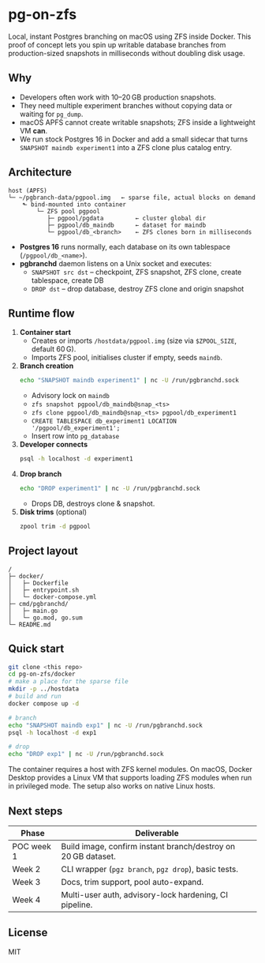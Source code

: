 # pg-on-zfs

Local, instant Postgres branching on macOS using ZFS inside Docker. This proof of concept lets you spin up writable database branches from production-sized snapshots in milliseconds without doubling disk usage.

## Why

* Developers often work with 10–20 GB production snapshots.
* They need multiple experiment branches without copying data or waiting for `pg_dump`.
* macOS APFS cannot create writable snapshots; ZFS inside a lightweight VM **can**.
* We run stock Postgres 16 in Docker and add a small sidecar that turns
  `SNAPSHOT maindb experiment1` into a ZFS clone plus catalog entry.

## Architecture

```
host (APFS)
└─ ~/pgbranch-data/pgpool.img   ← sparse file, actual blocks on demand
    ⬑ bind-mounted into container
        └─ ZFS pool pgpool
           ├─ pgpool/pgdata         ← cluster global dir
           ├─ pgpool/db_maindb      ← dataset for maindb
           └─ pgpool/db_<branch>    ← ZFS clones born in milliseconds
```

* **Postgres 16** runs normally, each database on its own tablespace (`/pgpool/db_<name>`).
* **pgbranchd** daemon listens on a Unix socket and executes:
  * `SNAPSHOT src dst` – checkpoint, ZFS snapshot, ZFS clone, create tablespace, create DB
  * `DROP dst` – drop database, destroy ZFS clone and origin snapshot

## Runtime flow

1. **Container start**
   - Creates or imports `/hostdata/pgpool.img` (size via `$ZPOOL_SIZE`, default 60 G).
   - Imports ZFS pool, initialises cluster if empty, seeds `maindb`.
2. **Branch creation**
   ```bash
   echo "SNAPSHOT maindb experiment1" | nc -U /run/pgbranchd.sock
   ```
   - Advisory lock on `maindb`
   - `zfs snapshot pgpool/db_maindb@snap_<ts>`
   - `zfs clone pgpool/db_maindb@snap_<ts> pgpool/db_experiment1`
   - `CREATE TABLESPACE db_experiment1 LOCATION '/pgpool/db_experiment1';`
   - Insert row into `pg_database`
3. **Developer connects**
   ```bash
   psql -h localhost -d experiment1
   ```
4. **Drop branch**
   ```bash
   echo "DROP experiment1" | nc -U /run/pgbranchd.sock
   ```
   - Drops DB, destroys clone & snapshot.
5. **Disk trims** (optional)
   ```bash
   zpool trim -d pgpool
   ```

## Project layout

```
/
├─ docker/
│   ├─ Dockerfile
│   ├─ entrypoint.sh
│   └─ docker-compose.yml
├─ cmd/pgbranchd/
│   ├─ main.go
│   └─ go.mod, go.sum
└─ README.md
```

## Quick start

```bash
git clone <this repo>
cd pg-on-zfs/docker
# make a place for the sparse file
mkdir -p ../hostdata
# build and run
docker compose up -d

# branch
echo "SNAPSHOT maindb exp1" | nc -U /run/pgbranchd.sock
psql -h localhost -d exp1

# drop
echo "DROP exp1" | nc -U /run/pgbranchd.sock
```

The container requires a host with ZFS kernel modules. On macOS, Docker Desktop provides a Linux VM that supports loading ZFS modules when run in privileged mode. The setup also works on native Linux hosts.

## Next steps

| Phase      | Deliverable                                                   |
|------------|----------------------------------------------------------------|
| POC week 1 | Build image, confirm instant branch/destroy on 20 GB dataset.  |
| Week 2     | CLI wrapper (`pgz branch`, `pgz drop`), basic tests.           |
| Week 3     | Docs, trim support, pool auto-expand.                          |
| Week 4     | Multi-user auth, advisory-lock hardening, CI pipeline.        |

## License

MIT

